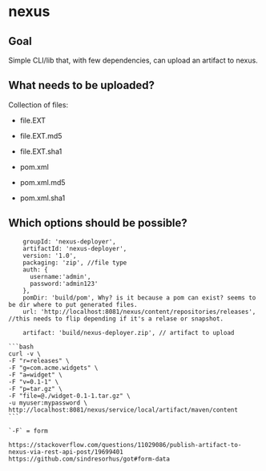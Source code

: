 # nexus

## Goal
Simple CLI/lib that, with few dependencies, can upload an artifact to nexus.

## What needs to be uploaded?
Collection of files:

* file.EXT
* file.EXT.md5
* file.EXT.sha1

* pom.xml
* pom.xml.md5
* pom.xml.sha1


## Which options should be possible?
```
    groupId: 'nexus-deployer',
    artifactId: 'nexus-deployer',
    version: '1.0',
    packaging: 'zip', //file type
    auth: {
      username:'admin',
      password:'admin123'
    },
    pomDir: 'build/pom', Why? is it because a pom can exist? seems to be dir where to put generated files.
    url: 'http://localhost:8081/nexus/content/repositories/releases', //this needs to flip depending if it's a relase or snapshot.

    artifact: 'build/nexus-deployer.zip', // artifact to upload
```

    ```bash
    curl -v \
    -F "r=releases" \
    -F "g=com.acme.widgets" \
    -F "a=widget" \
    -F "v=0.1-1" \
    -F "p=tar.gz" \
    -F "file=@./widget-0.1-1.tar.gz" \
    -u myuser:mypassword \
    http://localhost:8081/nexus/service/local/artifact/maven/content
    ```

    `-F` = form

    https://stackoverflow.com/questions/11029086/publish-artifact-to-nexus-via-rest-api-post/19699401
    https://github.com/sindresorhus/got#form-data

    
